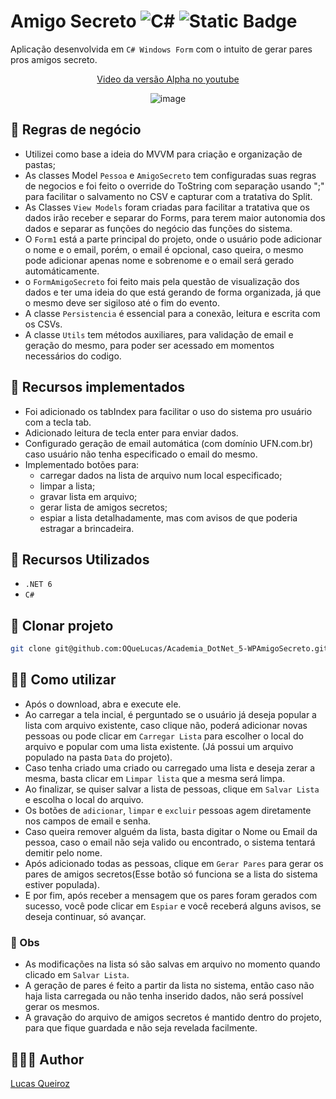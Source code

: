 ﻿# Amigo Secreto ![C#](https://img.shields.io/badge/c%23-%23239120.svg?logo=c-sharp&logoColor=white) ![Static Badge](https://img.shields.io/badge/6.0-blueviolet?logo=.net&logoColor=white) 
Aplicação desenvolvida em `C# Windows Form` com o intuito de gerar pares pros amigos secreto.

<div align="center">
	
[Video da versão Alpha no youtube](https://youtu.be/Ri8pkEohAXI)

![image](https://github.com/OQueLucas/Academia_DotNet_5-WPAmigoSecreto/assets/36959868/a0e6288a-00e5-467b-bd50-491a03f552f9)
</div>

## 📏 Regras de negócio
- Utilizei como base a ideia do MVVM para criação e organização de pastas;
- As classes Model `Pessoa` e `AmigoSecreto` tem configuradas suas regras de negocios e foi feito o override do ToString com separação usando ";" para facilitar o salvamento no CSV e capturar com a tratativa do Split.
- As Classes `View Models` foram criadas para facilitar a tratativa que os dados irão receber e separar do Forms, para terem maior autonomia dos dados e separar as funções do negócio das funções do sistema.
- O `Form1` está a parte principal do projeto, onde o usuário pode adicionar o nome e o email, porém, o email é opcional, caso queira, o mesmo pode adicionar apenas nome e sobrenome e o email será gerado automáticamente.
- o `FormAmigoSecreto` foi feito mais pela questão de visualização dos dados e ter uma ideia do que está gerando de forma organizada, já que o mesmo deve ser sigiloso até o fim do evento.
- A classe `Persistencia` é essencial para a conexão, leitura e escrita com os CSVs.
- A classe `Utils` tem métodos auxiliares, para validação de email e geração do mesmo, para poder ser acessado em momentos necessários do codigo.

## 📲 Recursos implementados
- Foi adicionado os tabIndex para facilitar o uso do sistema pro usuário com a tecla tab.
- Adicionado leitura de tecla enter para enviar dados.
- Configurado geração de email automática (com domínio UFN.com.br) caso usuário não tenha especificado o email do mesmo.
- Implementado botões para:
	- carregar dados na lista de arquivo num local especificado;
	- limpar a lista;
	- gravar lista em arquivo;
	- gerar lista de amigos secretos;
	- espiar a lista detalhadamente, mas com avisos de que poderia estragar a brincadeira.

## 🔧 Recursos Utilizados
- ``.NET 6``
- ``C#``

## 🔻 Clonar projeto
```bash
git clone git@github.com:OQueLucas/Academia_DotNet_5-WPAmigoSecreto.git
```

## 👨‍💻 Como utilizar
- Após o download, abra e execute ele.
- Ao carregar a tela incial, é perguntado se o usuário já deseja popular a lista com arquivo existente, caso clique não, poderá adicionar novas pessoas ou pode clicar em `Carregar Lista` para escolher o local do arquivo e popular com uma lista existente. (Já possui um arquivo populado na pasta `Data` do projeto).
- Caso tenha criado uma criado ou carregado uma lista e deseja zerar a mesma, basta clicar em `Limpar lista` que a mesma será limpa.
- Ao finalizar, se quiser salvar a lista de pessoas, clique em `Salvar Lista` e escolha o local do arquivo.
- Os botões de `adicionar`, `limpar` e `excluir` pessoas agem diretamente nos campos de email e senha.
- Caso queira remover alguém da lista, basta digitar o Nome ou Email da pessoa, caso o email não seja valido ou encontrado, o sistema tentará demitir pelo nome.
- Após adicionado todas as pessoas, clique em `Gerar Pares` para gerar os pares de amigos secretos(Esse botão só funciona se a lista do sistema estiver populada).
- E por fim, após receber a mensagem que os pares foram gerados com sucesso, você pode clicar em `Espiar` e você receberá alguns avisos, se deseja continuar, só avançar.

### 👀 Obs
- As modificações na lista só são salvas em arquivo no momento quando clicado em `Salvar Lista`.
- A geração de pares é feito a partir da lista no sistema, então caso não haja lista carregada ou não tenha inserido dados, não será possível gerar os mesmos.
- A gravação do arquivo de amigos secretos é mantido dentro do projeto, para que fique guardada e não seja revelada facilmente.

## 👨🏻‍🦱 Author
[Lucas Queiroz](https://github.com/OQueLucas/)
